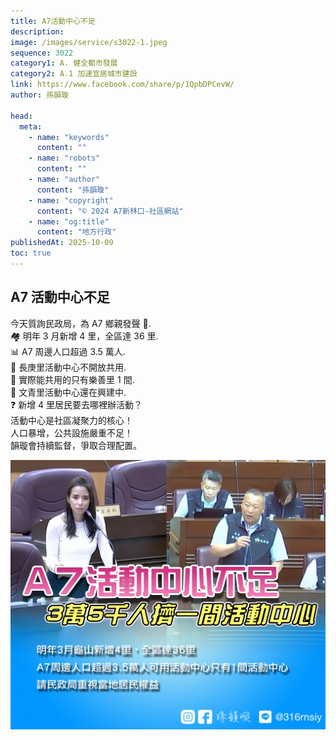 ```yaml
---
title: A7活動中心不足
description:
image: /images/service/s3022-1.jpeg
sequence: 3022
category1: A. 健全都市發展
category2: A.1 加速宜居城市建設
link: https://www.facebook.com/share/p/1QpbDPCevW/
author: 孫韻璇

head:
  meta:
    - name: "keywords"
      content: ""
    - name: "robots"
      content: ""
    - name: "author"
      content: "孫韻璇"
    - name: "copyright"
      content: "© 2024 A7新林口-社區網站"
    - name: "og:title"
      content: "地方行政"
publishedAt: 2025-10-09
toc: true
---
```


## A7 活動中心不足

今天質詢民政局，為 A7 鄉親發聲 💪.  
🏘️ 明年 3 月新增 4 里，全區達 36 里.  
📊 A7 周邊人口超過 3.5 萬人.  
🏢 長庚里活動中心不開放共用.  
🏢 實際能共用的只有樂善里 1 間.  
🚧 文青里活動中心還在興建中.  
❓ 新增 4 里居民要去哪裡辦活動？  
活動中心是社區凝聚力的核心！  
人口暴增，公共設施嚴重不足！  
韻璇會持續監督，爭取合理配置。

![s3022-01.jpeg](/images/service/s3022-01.jpeg)
